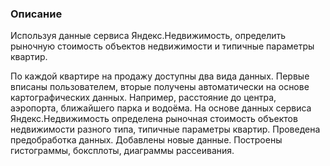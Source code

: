### Описание

Используя данные сервиса Яндекс.Недвижимость, определить рыночную стоимость объектов недвижимости и типичные параметры квартир.  

По каждой квартире на продажу доступны два вида данных. Первые вписаны пользователем, вторые получены автоматически на основе картографических данных. 
Например, расстояние до центра, аэропорта, ближайшего парка и водоёма. На основе данных сервиса Яндекс.Недвижимость определена рыночная стоимость объектов
недвижимости разного типа, типичные параметры квартир. Проведена предобработка данных. Добавлены новые данные. Построены гистограммы, боксплоты, диаграммы рассеивания.
